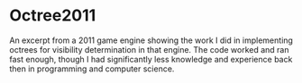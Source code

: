 # Octree2011
An excerpt from a 2011 game engine showing the work I did in implementing octrees for visibility determination in that engine.
The code worked and ran fast enough, though I had significantly less knowledge and experience back then in programming and computer science.